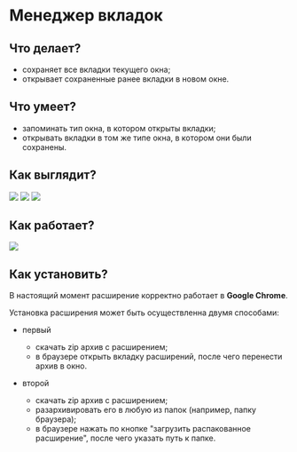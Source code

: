 # Менеджер вкладок
## Что делает?
   - cохраняет все вкладки текущего окна;
   - oткрывает сохраненные ранее вкладки в новом окне.

## Что умеет?
  - запоминать тип окна, в котором открыты вкладки;
  - открывать вкладки в том же типе окна, в котором они были сохранены.

## Как выглядит?
![](https://sun9-7.userapi.com/miSvPTyVh3eVOOGBLFSknoKTDWsMD6IuRpyymA/rT0vRWujREA.jpg)
![](https://sun9-34.userapi.com/cDoTPKM7y9CU4kDz8vyzLOW-PKZKfbuNyo8iAA/hImASJtuD8k.jpg)
![](https://sun9-38.userapi.com/wMu5h92Aw2YqqbK_fCWAVIpZqyIc1-RNrdgALw/QbqH3WA6p6M.jpg)

## Как работает?
![](https://s8.gifyu.com/images/how-it-works.gif)

## Как установить?
 В настоящий момент расширение корректно работает в **Google Chrome**.

 Установка расширения может быть осуществленна двумя способами:
  - первый
    - скачать zip архив с расширением;
    - в браузере открыть вкладку расширений, после чего перенести архив в окно.


  - второй
    - скачать zip архив с расширением;
    - разархивировать его в любую из папок (например, папку браузера);
    - в браузере нажать по кнопке "загрузить распакованное расширение", после чего указать путь к папке.
